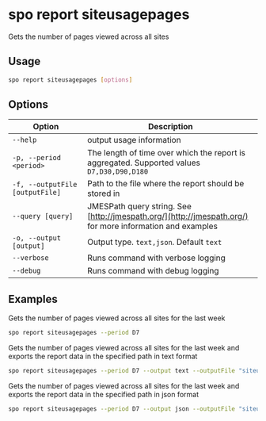 # spo report siteusagepages

Gets the number of pages viewed across all sites

## Usage

```sh
spo report siteusagepages [options]
```

## Options

Option|Description
------|-----------
`--help`|output usage information
`-p, --period <period>`|The length of time over which the report is aggregated. Supported values `D7,D30,D90,D180`
`-f, --outputFile [outputFile]`|Path to the file where the report should be stored in
`--query [query]`|JMESPath query string. See [http://jmespath.org/](http://jmespath.org/) for more information and examples
`-o, --output [output]`|Output type. `text,json`. Default `text`
`--verbose`|Runs command with verbose logging
`--debug`|Runs command with debug logging

## Examples

Gets the number of pages viewed across all sites for the last week

```sh
spo report siteusagepages --period D7
```

Gets the number of pages viewed across all sites for the last week and exports the report data in the specified path in text format

```sh
spo report siteusagepages --period D7 --output text --outputFile "siteusagepages.txt"
```

Gets the number of pages viewed across all sites for the last week and exports the report data in the specified path in json format

```sh
spo report siteusagepages --period D7 --output json --outputFile "siteusagepages.json"
```
